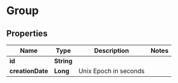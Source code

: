 

# Group


## Properties

Name | Type | Description | Notes
------------ | ------------- | ------------- | -------------
**id** | **String** |  | 
**creationDate** | **Long** | Unix Epoch in seconds | 



